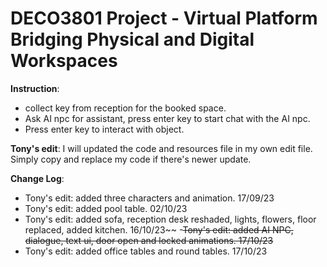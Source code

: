 # DECO3801 Project - Virtual Platform Bridging Physical and Digital Workspaces

**Instruction**:
- collect key from reception for the booked space.
- Ask AI npc for assistant, press enter key to start chat with the AI npc.
- Press enter key to interact with object.

**Tony's edit**: I will updated the code and resources file in my own edit file. Simply copy and replace my code if there's newer update.

**Change Log**:
- Tony's edit: added three characters and animation. 17/09/23
- Tony's edit: added pool table. 02/10/23
- Tony's edit: added sofa, reception desk reshaded, lights, flowers, floor replaced, added kitchen. 16/10/23~~
-~~Tony's edit: added AI NPC, dialogue, text ui, door open and locked animations. 17/10/23~~
- Tony's edit: added office tables and round tables. 17/10/23

